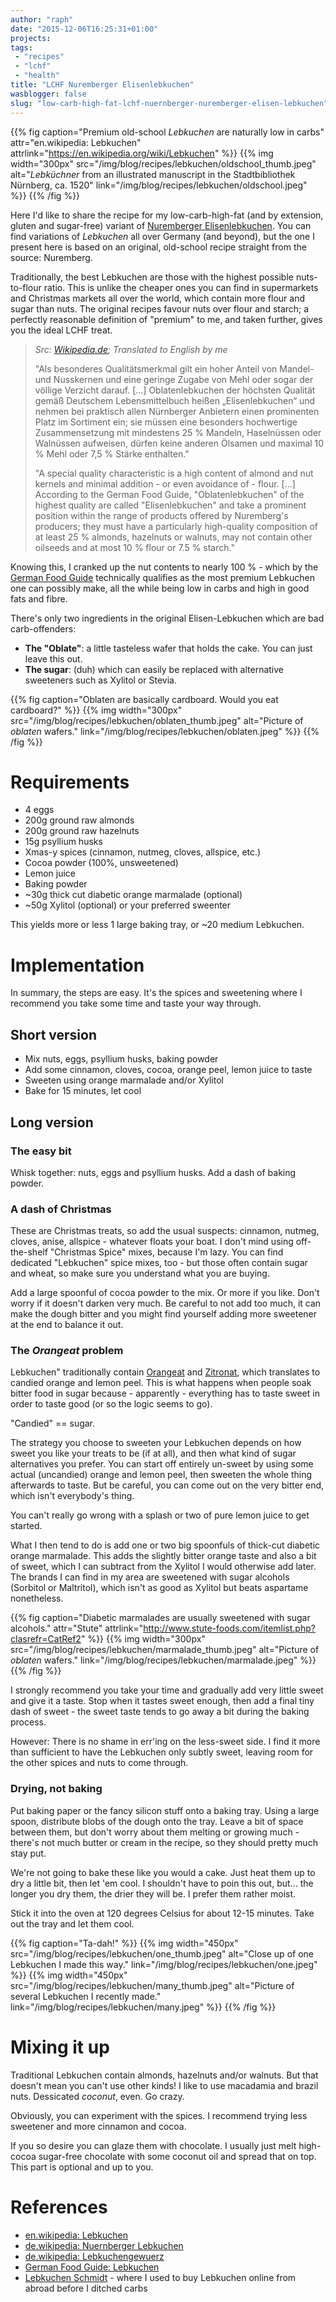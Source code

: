 ```yaml
---
author: "raph"
date: "2015-12-06T16:25:31+01:00"
projects:
tags:
 - "recipes"
 - "lchf"
 - "health"
title: "LCHF Nuremberger Elisenlebkuchen"
wasblogger: false
slug: "low-carb-high-fat-lchf-nuernberger-nuremberger-elisen-lebkuchen"
---
```

{{% fig caption="Premium old-school *Lebkuchen* are naturally low in carbs" attr="en.wikipedia: Lebkuchen" attrlink="https://en.wikipedia.org/wiki/Lebkuchen" %}}
{{% img width="300px" src="/img/blog/recipes/lebkuchen/oldschool_thumb.jpeg" alt="*Lebküchner* from an illustrated manuscript in the Stadtbibliothek Nürnberg, ca. 1520" link="/img/blog/recipes/lebkuchen/oldschool.jpeg" %}}
{{% /fig %}}

Here I'd like to share the recipe for my low-carb-high-fat (and by extension, gluten and sugar-free) variant of [Nuremberger Elisenlebkuchen](http://www.germanfoodguide.com/lebkuchen.cfm). You can find variations of *Lebkuchen* all over Germany (and beyond), but the one I present here is based on an original, old-school recipe straight from the source: Nuremberg.

Traditionally, the best Lebkuchen are those with the highest possible nuts-to-flour ratio. This is unlike the cheaper ones you can find in supermarkets and Christmas markets all over the world, which contain more flour and sugar than nuts. The original recipes favour nuts over flour and starch; a perfectly reasonable definition of "premium" to me, and taken further, gives you the ideal LCHF treat.

  > *Src: [Wikipedia.de](https://de.wikipedia.org/wiki/N%C3%BCrnberger_Lebkuchen); Translated to English by me*
  >
  > "Als besonderes Qualitätsmerkmal gilt ein hoher Anteil von Mandel- und Nusskernen und eine geringe Zugabe von Mehl oder sogar der völlige Verzicht darauf. [...] Oblatenlebkuchen der höchsten Qualität gemäß Deutschem Lebensmittelbuch heißen „Elisenlebkuchen“ und nehmen bei praktisch allen Nürnberger Anbietern einen prominenten Platz im Sortiment ein; sie müssen eine besonders hochwertige Zusammensetzung mit mindestens 25 % Mandeln, Haselnüssen oder Walnüssen aufweisen, dürfen keine anderen Ölsamen und maximal 10 % Mehl oder 7,5 % Stärke enthalten."
  >
  > "A special quality characteristic is a high content of almond and nut kernels and minimal addition - or even avoidance of - flour. [...] According to the German Food Guide, "Oblatenlebkuchen" of the highest quality are called "Elisenlebkuchen" and take a prominent position within the range of products offered by Nuremberg's producers; they must have a particularly high-quality composition of at least 25 % almonds, hazelnuts or walnuts, may not contain other oilseeds and at most 10 % flour or 7.5 % starch."

Knowing this, I cranked up the nut contents to nearly 100 % - which by the [German Food Guide](http://www.germanfoodguide.com/lebkuchen.cfm) technically qualifies as the most premium Lebkuchen one can possibly make, all the while being low in carbs and high in good fats and fibre.

There's only two ingredients in the original Elisen-Lebkuchen which are bad carb-offenders:
* **The "Oblate"**: a little tasteless wafer that holds the cake. You can just leave this out.
* **The sugar**: (duh) which can easily be replaced with alternative sweeteners such as Xylitol or Stevia.

{{% fig caption="Oblaten are basically cardboard. Would you eat cardboard?" %}}
{{% img width="300px" src="/img/blog/recipes/lebkuchen/oblaten_thumb.jpeg" alt="Picture of *oblaten* wafers." link="/img/blog/recipes/lebkuchen/oblaten.jpeg" %}}
{{% /fig %}}

# Requirements
* 4 eggs
* 200g ground raw almonds
* 200g ground raw hazelnuts
* 15g psyllium husks
* Xmas-y spices (cinnamon, nutmeg, cloves, allspice, etc.)
* Cocoa powder (100%, unsweetened)
* Lemon juice
* Baking powder
* ~30g thick cut diabetic orange marmalade (optional)
* ~50g Xylitol (optional) or your preferred sweenter

This yields more or less 1 large baking tray, or ~20 medium Lebkuchen.

# Implementation
In summary, the steps are easy. It's the spices and sweetening where I recommend you take some time and taste your way through.
## Short version
* Mix nuts, eggs, psyllium husks, baking powder
* Add some cinnamon, cloves, cocoa, orange peel, lemon juice to taste
* Sweeten using orange marmalade and/or Xylitol
* Bake for 15 minutes, let cool

## Long version
### The easy bit
Whisk together: nuts, eggs and psyllium husks. Add a dash of baking powder.

### A dash of Christmas
These are Christmas treats, so add the usual suspects: cinnamon, nutmeg, cloves, anise, allspice - whatever floats your boat. I don't mind using off-the-shelf "Christmas Spice" mixes, because I'm lazy. You can find dedicated "Lebkuchen" spice mixes, too - but those often contain sugar and wheat, so make sure you understand what you are buying.

Add a large spoonful of cocoa powder to the mix. Or more if you like. Don't worry if it doesn't darken very much. Be careful to not add too much, it can make the dough bitter and you might find yourself adding more sweetener at the end to balance it out.

### The *Orangeat* problem
Lebkuchen" traditionally contain [Orangeat](https://de.wikipedia.org/wiki/Orangeat) and [Zitronat](https://de.wikipedia.org/wiki/Zitronat), which translates to candied orange and lemon peel. This is what happens when people soak bitter food in sugar because - apparently - everything has to taste sweet in order to taste good (or so the logic seems to go).

"Candied" == sugar.

The strategy you choose to sweeten your Lebkuchen depends on how sweet you like your treats to be (if at all), and then what kind of sugar alternatives you prefer. You can start off entirely un-sweet by using some actual (uncandied) orange and lemon peel, then sweeten the whole thing afterwards to taste. But be careful, you can come out on the very bitter end, which isn't everybody's thing.

You can't really go wrong with a splash or two of pure lemon juice to get started.

What I then tend to do is add one or two big spoonfuls of thick-cut diabetic orange marmalade. This adds the slightly bitter orange taste and also a bit of sweet, which I can subtract from the Xylitol I would otherwise add later. The brands I can find in my area are sweetened with sugar alcohols (Sorbitol or Maltritol), which isn't as good as Xylitol but beats aspartame nonetheless.

{{% fig caption="Diabetic marmalades are usually sweetened with sugar alcohols." attr="Stute" attrlink="http://www.stute-foods.com/itemlist.php?clasrefr=CatRef2" %}}
{{% img width="300px" src="/img/blog/recipes/lebkuchen/marmalade_thumb.jpeg" alt="Picture of *oblaten* wafers." link="/img/blog/recipes/lebkuchen/marmalade.jpeg" %}}
{{% /fig %}}

I strongly recommend you take your time and gradually add very little sweet and give it a taste. Stop when it tastes sweet enough, then add a final tiny dash of sweet - the sweet taste tends to go away a bit during the baking process.

However: There is no shame in err'ing on the less-sweet side. I find it more than sufficient to have the Lebkuchen only subtly sweet, leaving room for the other spices and nuts to come through.

### Drying, not baking
Put baking paper or the fancy silicon stuff onto a baking tray. Using a large spoon, distribute blobs of the dough onto the tray. Leave a bit of space between them, but don't worry about them melting or growing much - there's not much butter or cream in the recipe, so they should pretty much stay put.

We're not going to bake these like you would a cake. Just heat them up to dry a little bit, then let 'em cool. I shouldn't have to poin this out, but... the longer you dry them, the drier they will be. I prefer them rather moist.

Stick it into the oven at 120 degrees Celsius for about 12-15 minutes. Take out the tray and let them cool.

{{% fig caption="Ta-dah!" %}}
{{% img width="450px" src="/img/blog/recipes/lebkuchen/one_thumb.jpeg" alt="Close up of one Lebkuchen I made this way." link="/img/blog/recipes/lebkuchen/one.jpeg" %}}
{{% img width="450px" src="/img/blog/recipes/lebkuchen/many_thumb.jpeg" alt="Picture of several Lebkuchen I recently made." link="/img/blog/recipes/lebkuchen/many.jpeg" %}}
{{% /fig %}}

# Mixing it up
Traditional Lebkuchen contain almonds, hazelnuts and/or walnuts. But that doesn't mean you can't use other kinds! I like to use macadamia and brazil nuts. Dessicated *coconut*, even. Go crazy.

Obviously, you can experiment with the spices. I recommend trying less sweetener and more cinnamon and cocoa.

If you so desire you can glaze them with chocolate. I usually just melt high-cocoa sugar-free chocolate with some coconut oil and spread that on top. This part is optional and up to you.

# References
* [en.wikipedia: Lebkuchen](https://en.wikipedia.org/wiki/Lebkuchen)
* [de.wikipedia: Nuernberger Lebkuchen](https://de.wikipedia.org/wiki/N%C3%BCrnberger_Lebkuchen)
* [de.wikipedia: Lebkuchengewuerz](https://de.wikipedia.org/wiki/Lebkuchengew%C3%BCrz)
* [German Food Guide: Lebkuchen](www.germanfoodguide.com/lebkuchen.cfm)
* [Lebkuchen Schmidt](http://www.lebkuchen-schmidt.com/en/) - where I used to buy Lebkuchen online from abroad before I ditched carbs
